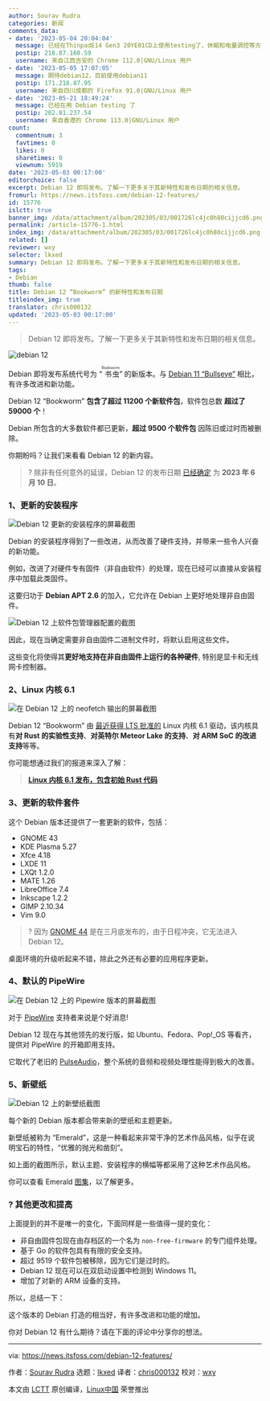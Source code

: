 ```yaml
---
author: Sourav Rudra
categories: 新闻
comments_data:
- date: '2023-05-04 20:04:04'
  message: 已经在ThinpadE14 Gen3 20YE01CD上使用testing了，休眠和电量调控等方面比debian11有明显进步。
  postip: 218.87.160.59
  username: 来自江西吉安的 Chrome 112.0|GNU/Linux 用户
- date: '2023-05-05 17:07:05'
  message: 期待debian12，目前使用debian11
  postip: 171.218.87.95
  username: 来自四川成都的 Firefox 91.0|GNU/Linux 用户
- date: '2023-05-21 18:49:24'
  message: 已经在用 Debian testing 了
  postip: 202.81.237.54
  username: 来自香港的 Chrome 113.0|GNU/Linux 用户
count:
  commentnum: 3
  favtimes: 0
  likes: 0
  sharetimes: 0
  viewnum: 5919
date: '2023-05-03 00:17:00'
editorchoice: false
excerpt: Debian 12 即将发布。了解一下更多关于其新特性和发布日期的相关信息。
fromurl: https://news.itsfoss.com/debian-12-features/
id: 15776
islctt: true
banner_img: /data/attachment/album/202305/03/001726lc4jc0h80cijjcd6.png
permalink: /article-15776-1.html
index_img: /data/attachment/album/202305/03/001726lc4jc0h80cijjcd6.png.thumb.jpg
related: []
reviewer: wxy
selector: lkxed
summary: Debian 12 即将发布。了解一下更多关于其新特性和发布日期的相关信息。
tags:
- Debian
thumb: false
title: Debian 12 “Bookworm” 的新特性和发布日期
titleindex_img: true
translator: chris000132
updated: '2023-05-03 00:17:00'
---
```



> 
> Debian 12 即将发布。了解一下更多关于其新特性和发布日期的相关信息。
> 
> 
> 


![debian 12](/data/attachment/album/202305/03/001726lc4jc0h80cijjcd6.png)


Debian 即将发布系统代号为 “<ruby> 书虫 <rt>  Bookworm </rt></ruby>” 的新版本。与 [Debian 11 “Bullseye”](https://news.itsfoss.com/debian-11-feature/) 相比，有许多改进和新功能。


Debian 12 “Bookworm” **包含了超过 11200 个新软件包**，软件包总数 **超过了 59000 个**！


Debian 所包含的大多数软件都已更新，**超过 9500 个软件包** 因陈旧或过时而被删除。


你期盼吗？让我们来看看 Debian 12 的新内容。



> 
> ? 除非有任何意外的延误，Debian 12 的发布日期 [已经确定](https://lists.debian.org/debian-devel-announce/2023/04/msg00007.html?ref=news.itsfoss.com) 为 **2023 年 6 月 10 日**。
> 
> 
> 


### 1、更新的安装程序


![Debian 12 更新的安装程序的屏幕截图](/data/attachment/album/202305/03/001726vjyrpepyjmhp6zem.png)


Debian 的安装程序得到了一些改进，从而改善了硬件支持，并带来一些令人兴奋的新功能。


例如，改进了对硬件专有固件（非自由软件）的处理，现在已经可以直接从安装程序中加载此类固件。


这要归功于 **Debian APT 2.6** 的加入，它允许在 Debian 上更好地处理非自由固件。


![Debian 12 上软件包管理器配置的截图](/data/attachment/album/202305/03/001727suhs84zd7rd9rm44.png)


因此，现在当确定需要非自由固件二进制文件时，将默认启用这些文件。


这些变化将使得其**更好地支持在非自由固件上运行的各种硬件**, 特别是显卡和无线网卡控制器。


### 2、Linux 内核 6.1


![在 Debian 12 上的 neofetch 输出的屏幕截图](/data/attachment/album/202305/03/001728of8tvbi6ftiz65xb.png)


Debian 12 “Bookworm” 由 [最近获得 LTS 批准的](https://news.itsfoss.com/linux-kernel-6-1-is-now-an-lts-version/) Linux 内核 6.1 驱动，该内核具有**对 Rust 的实验性支持**、**对英特尔 Meteor Lake 的支持**、**对 ARM SoC 的改进支持**等等。


你可能想通过我们的报道来深入了解：



> 
> **[Linux 内核 6.1 发布，包含初始 Rust 代码](https://news.itsfoss.com/linux-kernel-6-1-release/)**
> 
> 
> 


### 3、更新的软件套件


这个 Debian 版本还提供了一套更新的软件，包括：


* GNOME 43
* KDE Plasma 5.27
* Xfce 4.18
* LXDE 11
* LXQt 1.2.0
* MATE 1.26
* LibreOffice 7.4
* Inkscape 1.2.2
* GIMP 2.10.34
* Vim 9.0



> 
> ? 因为 [GNOME 44](https://news.itsfoss.com/gnome-44-release/) 是在三月底发布的，由于日程冲突，它无法进入 Debian 12。
> 
> 
> 


桌面环境的升级听起来不错，除此之外还有必要的应用程序更新。


### 4、默认的 PipeWire


![在 Debian 12 上的 Pipewire 版本的屏幕截图](/data/attachment/album/202305/03/001728hz78wc0ddxrvshvs.png)


对于 [PipeWire](https://pipewire.org/?ref=news.itsfoss.com) 支持者来说是个好消息!


Debian 12 现在与其他领先的发行版，如 Ubuntu、Fedora、Pop!\_OS 等看齐，提供对 PipeWire 的开箱即用支持。


它取代了老旧的 [PulseAudio](https://en.wikipedia.org/wiki/PulseAudio?ref=news.itsfoss.com)，整个系统的音频和视频处理性能得到极大的改善。


### 5、新壁纸


![Debian 12 上的新壁纸截图](/data/attachment/album/202305/03/001729zqzhypgv4zgoqvgq.png)


每个新的 Debian 版本都会带来新的壁纸和主题更新。


新壁纸被称为 “Emerald”，这是一种看起来非常干净的艺术作品风格，似乎在说明宝石的特性，“优雅的抛光和凿刻”。


如上面的截图所示，默认主题、安装程序的横幅等都采用了这种艺术作品风格。


你可以查看 Emerald [图集](https://wiki.debian.org/DebianArt/Themes/Emerald?ref=news.itsfoss.com)，以了解更多。


### ?️ 其他更改和提高


上面提到的并不是唯一的变化，下面同样是一些值得一提的变化：


* 非自由固件包现在由存档区的一个名为 `non-free-firmware` 的专门组件处理。
* 基于 Go 的软件包具有有限的安全支持。
* 超过 9519 个软件包被移除，因为它们是过时的。
* Debian 12 现在可以在双启动设置中检测到 Windows 11。
* 增加了对新的 ARM 设备的支持。


所以，总结一下：


这个版本的 Debian 打造的相当好，有许多改进和功能的增加。


你对 Debian 12 有什么期待？请在下面的评论中分享你的想法。




---


via: <https://news.itsfoss.com/debian-12-features/>


作者：[Sourav Rudra](https://news.itsfoss.com/author/sourav/) 选题：[lkxed](https://github.com/lkxed/) 译者：[chris000132](https://github.com/chris000132) 校对：[wxy](https://github.com/wxy)


本文由 [LCTT](https://github.com/LCTT/TranslateProject) 原创编译，[Linux中国](https://linux.cn/) 荣誉推出